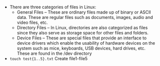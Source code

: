 - There are three categories of files in Linux:
  - General Files – These are ordinary files made up of binary or ASCII data. These are regular files such as documents, images, audio and video files, etc.
  - Directory Files – In Linux, directories are also categorized as files since they also serve as storage space for other files and folders.
  - Device Files – These are special files that provide an interface to device drivers which enable the usability of hardware devices on the system such as mice, keyboards, USB devices, hard drives, etc. These are found in the /dev directory
- `touch test{1..5}.txt` Create file1-file5
